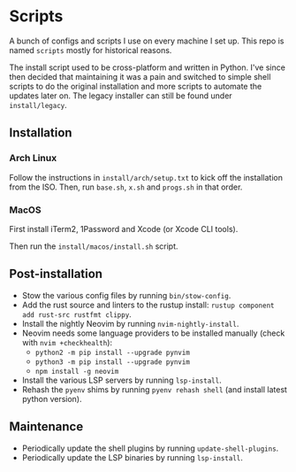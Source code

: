 # Scripts

A bunch of configs and scripts I use on every machine I set up. This repo is named `scripts` mostly for historical reasons.

The install script used to be cross-platform and written in Python. I've since then decided that maintaining it was a
pain and switched to simple shell scripts to do the original installation and more scripts to automate the updates later on.
The legacy installer can still be found under `install/legacy`.

## Installation

### Arch Linux

Follow the instructions in `install/arch/setup.txt` to kick off the installation from the ISO.
Then, run `base.sh`, `x.sh` and `progs.sh` in that order.

### MacOS

First install iTerm2, 1Password and Xcode (or Xcode CLI tools).

Then run the `install/macos/install.sh` script.

## Post-installation

- Stow the various config files by running `bin/stow-config`.
- Add the rust source and linters to the rustup install: `rustup component add rust-src rustfmt clippy`.
- Install the nightly Neovim by running `nvim-nightly-install`.
- Neovim needs some language providers to be installed manually (check with `nvim +checkhealth`):
    - `python2 -m pip install --upgrade pynvim`
    - `python3 -m pip install --upgrade pynvim`
    - `npm install -g neovim`
- Install the various LSP servers by running `lsp-install`.
- Rehash the `pyenv` shims by running `pyenv rehash shell` (and install latest python version).

## Maintenance

- Periodically update the shell plugins by running `update-shell-plugins`.
- Periodically update the LSP binaries by running `lsp-install`.
